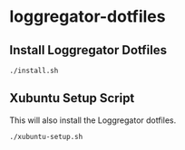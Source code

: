 # loggregator-dotfiles

## Install Loggregator Dotfiles

```
./install.sh
```

## Xubuntu Setup Script

This will also install the Loggregator dotfiles.

```
./xubuntu-setup.sh
```
